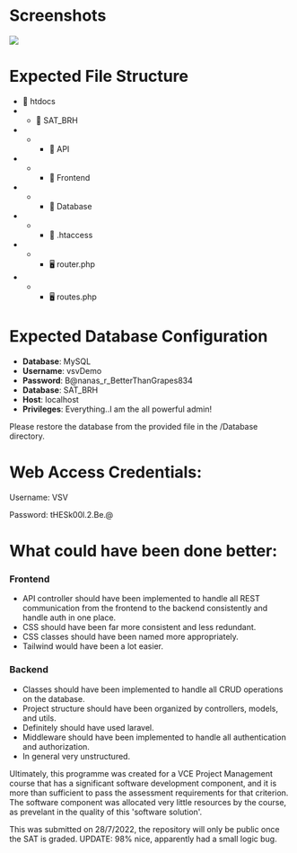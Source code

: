 # Screenshots
![](https://github.com/brahmah/VCE-SOFTDEV-SAT/Screenshots/SCR-20221001-na0)

# Expected File Structure
- 📁 htdocs
- - 📁 SAT_BRH
- - - 📁 API
- - - 📁 Frontend
- - - 📁 Database
- - - 💾 .htaccess
- - - 🖥️ router.php
- - - 🖥️ routes.php

# Expected Database Configuration
- **Database**: MySQL
- **Username**: vsvDemo
- **Password**: B@nanas_r_BetterThanGrapes834
- **Database**: SAT_BRH
- **Host**: localhost
- **Privileges**: Everything..I am the all powerful admin!

Please restore the database from the provided file in the /Database directory.

# Web Access Credentials:
Username: VSV

Password: tHESk00l.2.Be.@

# What could have been done better:
### Frontend
- API controller should have been implemented to handle all REST communication from the frontend to the backend consistently and handle auth in one place.
- CSS should have been far more consistent and less redundant.
- CSS classes should have been named more appropriately.
- Tailwind would have been a lot easier.
### Backend
- Classes should have been implemented to handle all CRUD operations on the database.
- Project structure should have been organized by controllers, models, and utils.
- Definitely should have used laravel.
- Middleware should have been implemented to handle all authentication and authorization.
- In general very unstructured.

Ultimately, this programme was created for a VCE Project Management course that has a significant software development component, and it is more than sufficient to pass the assessment requirements for that criterion. The software component was allocated very little resources by the course, as prevelant in the quality of this 'software solution'.

This was submitted on 28/7/2022, the repository will only be public once the SAT is graded. 
UPDATE: 98% nice, apparently had a small logic bug.
